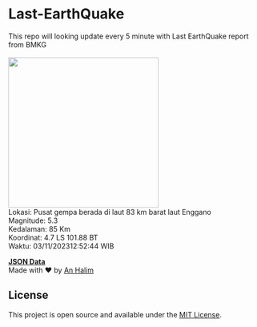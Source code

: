 # Last-EarthQuake
This repo will looking update every 5 minute with Last EarthQuake report from BMKG
<br>
<br>
<img src="https://static.bmkg.go.id/20231103125244.mmi.jpg" width="300"/>
<br>
Lokasi: Pusat gempa berada di laut 83 km barat laut Enggano <br>
Magnitude: 5.3 <br>
Kedalaman: 85 Km <br>
Koordinat: 4.7 LS 101.88 BT <br>
Waktu: 03/11/202312:52:44 WIB <br>

<a href="./data/data.json">**JSON Data**</a>
<br>
Made with ❤️ by <a href="https://github.com/an-halim">An Halim</a>
## License

This project is open source and available under the [MIT License](LICENSE).
